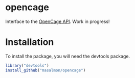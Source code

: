 opencage
=======

Interface to the [OpenCage API](https://geocoder.opencagedata.com/api). Work in progress!

Installation
============

To install the package, you will need the devtools package.

``` r
library("devtools")
install_github("masalmon/opencage")
```
